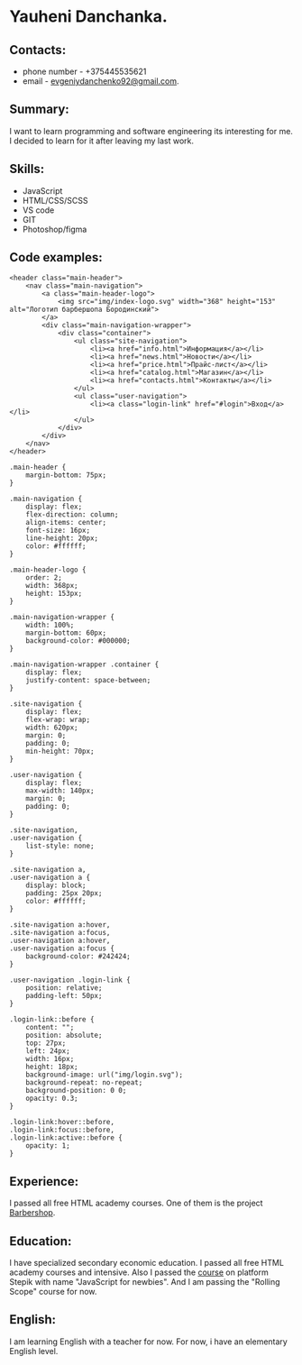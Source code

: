 # Yauheni Danchanka. 

## Contacts: 
- phone number - +375445535621
- email - evgeniydanchenko92@gmail.com.

## Summary:
 I want to learn programming and software engineering its interesting for me. I decided to learn for it after leaving my last work.

## Skills:
- JavaScript
- HTML/CSS/SCSS
- VS code
- GIT
- Photoshop/figma 

## Code examples:
```
<header class="main-header">
    <nav class="main-navigation">
        <a class="main-header-logo">
            <img src="img/index-logo.svg" width="368" height="153" alt="Логотип барбершопа Бородинский">
        </a>
        <div class="main-navigation-wrapper">
            <div class="container">
                <ul class="site-navigation">
                    <li><a href="info.html">Информация</a></li>
                    <li><a href="news.html">Новости</a></li>
                    <li><a href="price.html">Прайс-лист</a></li>
                    <li><a href="catalog.html">Магазин</a></li>
                    <li><a href="contacts.html">Контакты</a></li>
                </ul>
                <ul class="user-navigation">
                    <li><a class="login-link" href="#login">Вход</a></li>
                </ul>
            </div>
        </div>
    </nav>
</header>
```
```
.main-header {
    margin-bottom: 75px;
}

.main-navigation {
    display: flex;
    flex-direction: column;
    align-items: center;
    font-size: 16px;
    line-height: 20px;
    color: #ffffff;
}

.main-header-logo {
    order: 2;
    width: 368px;
    height: 153px;
}

.main-navigation-wrapper {
    width: 100%;
    margin-bottom: 60px;
    background-color: #000000;
}

.main-navigation-wrapper .container {
    display: flex;
    justify-content: space-between;
}

.site-navigation {
    display: flex;
    flex-wrap: wrap;
    width: 620px;
    margin: 0;
    padding: 0;
    min-height: 70px;
}

.user-navigation {
    display: flex;
    max-width: 140px;
    margin: 0;
    padding: 0;
}

.site-navigation,
.user-navigation {
    list-style: none;
}

.site-navigation a,
.user-navigation a {
    display: block;
    padding: 25px 20px;
    color: #ffffff;
}

.site-navigation a:hover,
.site-navigation a:focus,
.user-navigation a:hover,
.user-navigation a:focus {
    background-color: #242424;
}

.user-navigation .login-link {
    position: relative;
    padding-left: 50px;
}

.login-link::before {
    content: "";
    position: absolute;
    top: 27px;
    left: 24px;
    width: 16px;
    height: 18px;
    background-image: url("img/login.svg");
    background-repeat: no-repeat;
    background-position: 0 0;
    opacity: 0.3;
}

.login-link:hover::before,
.login-link:focus::before,
.login-link:active::before {
    opacity: 1;
}
```

## Experience:
I passed all free HTML academy courses. One of them is the project [Barbershop](https://github.com/bulbash92/barbershop).

## Education:
I have specialized secondary economic education. I passed all free HTML academy courses and intensive.
 Also I passed the [course](https://stepik.org/cert/201068) on platform Stepik with name "JavaScript for newbies".
 And I am passing the "Rolling Scope" course for now.

## English: 
I am learning English with a teacher for now. For now, i have an elementary English level. 